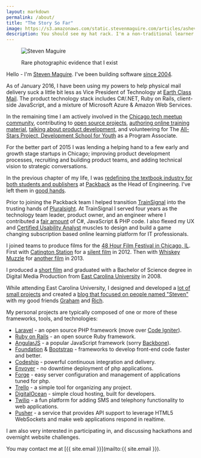 ```yaml
---
layout: markdown
permalink: /about/
title: "The Story So Far"
image: https://s3.amazonaws.com/static.stevenmaguire.com/articles/asheville.jpg
description: You should see my hat rack. I'm a non-traditional learner with a passion for volunteering and helping others.
---
```


<figure class="portrait"><img src="https://s3.amazonaws.com/static.stevenmaguire.com/headshot-201603.jpg" alt="Steven Maguire" /><p>Rare photographic evidence that I exist</p></figure>

Hello - I'm [Steven Maguire](http://twitter.com/StevenMaguire). I've been building software [since 2004](http://www.linkedin.com/in/stevenmaguire).

As of January 2016, I have been using my powers to help physical mail delivery suck a little bit less as Vice President of Technology at [Earth Class Mail](https://www.earthclassmail.com). The product technology stack includes C#/.NET, Ruby on Rails, client-side JavaScript, and a mixture of Microsoft Azure & Amazon Web Services.

In the remaining time I am actively involved in the [Chicago tech meetup community](http://www.meetup.com/members/40042402/), contributing to [open source projects](https://github.com/stevenmaguire), [authoring online training material](http://www.pluralsight.com/author/steven-maguire), [talking about product development](https://www.phproundtable.com/episode/part-1-turning-an-idea-into-code-for-production), and volunteering for The [All-Stars Project, Development School for Youth](http://allstars.org/dsy/) as a Program Associate.

For the better part of 2015 I was lending a helping hand to a few early and growth stage startups in Chicago; improving product development processes, recruiting and building product teams, and adding technical vision to strategic conversations.

In the previous chapter of my life, I was [redefining the textbook industry for both students and publishers](http://www.builtinchicago.org/blog/how-i-am-using-technology-disrupt-education-industry) at [Packback](http://www.packbackbooks.com/) as the Head of Engineering. I've left them in [good hands](http://www.karllhughes.com/2015/packback-engineering/).

Prior to joining the Packback team I helped transition [TrainSignal](http://www.builtinchicago.org/blog/it-educator-trainsignal-acquired-pluralsight-eight-figure-deal) into the trusting hands of [Pluralsight](http://pluralsight.com). At TrainSignal I served four years as the technology team leader, product owner, and an engineer where I contributed a [fair amount](http://github.com/stevenmaguire) of C#, JavaScript & PHP code. I also flexed my UX and [Certified Usability Analyst](http://www.humanfactors.com/certification/CUA.asp) muscles to design and build a game changing subscription based online learning platform for IT professionals.

I joined teams to produce films for the [48 Hour Film Festival in Chicago, IL](http://www.48hourfilm.com/). First with [Catington Station](http://catingtonstation.com/) for a [silent film](http://vimeo.com/48369036) in 2012. Then with [Whiskey Muzzle](http://whiskeymuzzle.com) for [another film](http://vimeo.com/72493425) in 2013.

I produced a [short film](http://vimeo.com/802365) and graduated with a Bachelor of Science degree in Digital Media Production from [East Carolina University](http://www.ecu.edu/) in 2008.

While attending East Carolina University, I designed and developed a [lot of small projects](/artwork/) and created a [blog that focused on people named "Steven"](http://www.axisofstevil.com/) with my good friends [Graham](http://twitter.com/chiatar) and [Rich](http://twitter.com/BreakfastDuck).

My personal projects are typically composed of one or more of these frameworks, tools, and technologies:

- [Laravel](http://laravel.com/docs) - an open source PHP framework (move over [Code Igniter](http://ellislab.com/codeigniter)).
- [Ruby on Rails](http://guides.rubyonrails.org/) - an open source Ruby framework.
- [AngularJS](https://angularjs.org) - a popular JavaScript framework (sorry [Backbone](http://backbonejs.org/)).
- [Foundation](http://foundation.zurb.com/) & [Bootstrap](http://getbootstrap.com/) - frameworks to develop front-end code faster and better.
- [Codeship](http://codeship.io) - powerful continuous integration and delivery.
- [Envoyer](http://envoyer.io) - no downtime deployment of php applications.
- [Forge](http://forge.laravel.com) - easy server configuration and management of applications tuned for php.
- [Trello](http://trello.com) - a simple tool for organizing any project.
- [DigitalOcean](https://www.digitalocean.com/?refcode=196f6f6823aa) - simple cloud hosting, built for developers.
- [Twilio](http://twilio.com) - a fun platform for adding SMS and telephony functionality to web applications.
- [Pusher](http://pusher.com) - a service that provides API support to leverage HTML5 WebSockets and make web applications respond in realtime.

I am also very interested in participating in, and discussing hackathons and overnight website challenges.

You may contact me at [{{ site.email }}](&#109;&#097;&#105;&#108;&#116;&#111;:{{ site.email }}).

